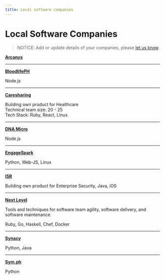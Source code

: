 ```yaml
---
title: Local software companies
---
```


# Local Software Companies

> NOTICE: Add or update details of your companies, please 
> [let us know](contact-us.html).

**[Arcanys](http://arcanys.com)**

***

**[BloodlifePH](http://bloodlife.ph)**

Node.js

***

**[Caresharing](http://caresharing.com)**

Building own product for Healthcare<br />
Technical team size: 20 - 25<br />
Tech Stack: Ruby, React, Linux

***

**[DNA Micro](http://dnamicro.com)**

Node.js

***

**[EngageSpark](http://engagespark.com)**

Python, Web-JS, Linux

***

**[ISR](http://www.isrus.com/)**

Building own product for Enterprise Security, Java, iOS

***

**[Next Level](http://nlevel.io)**

Tools and techniques for software team agility, software delivery, and software maintenance.

Ruby, Go, Haskell, Chef, Docker

***

**[Synacy](http://synacy.com)**

Python, Java

***

**[Sym.ph](http://sym.ph)**

Python

